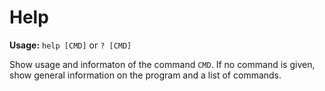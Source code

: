 # Help

**Usage:** `help [CMD]` or `? [CMD]`

Show usage and informaton of the command `CMD`. If no command is given, show general information on the program and a list of commands.
